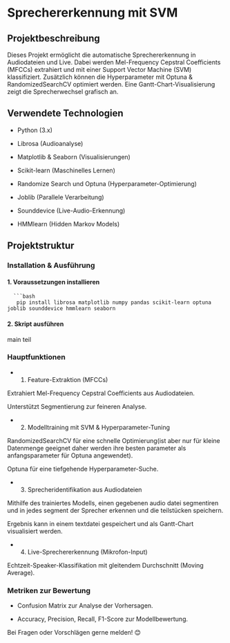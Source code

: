  # Sprechererkennung mit SVM

## Projektbeschreibung

Dieses Projekt ermöglicht die automatische Sprechererkennung in Audiodateien und Live. Dabei werden Mel-Frequency Cepstral Coefficients (MFCCs) extrahiert und mit einer Support Vector Machine (SVM) klassifiziert. Zusätzlich können die Hyperparameter mit Optuna & RandomizedSearchCV optimiert werden. Eine Gantt-Chart-Visualisierung zeigt die Sprecherwechsel grafisch an.

## Verwendete Technologien

- Python (3.x)

- Librosa (Audioanalyse)

- Matplotlib & Seaborn (Visualisierungen)

- Scikit-learn (Maschinelles Lernen)

- Randomize Search und Optuna (Hyperparameter-Optimierung)

- Joblib (Parallele Verarbeitung)

- Sounddevice (Live-Audio-Erkennung)

- HMMlearn (Hidden Markov Models)

## Projektstruktur

### Installation & Ausführung

#### 1. Voraussetzungen installieren
  
      ```bash
       pip install librosa matplotlib numpy pandas scikit-learn optuna joblib sounddevice hmmlearn seaborn

#### 2. Skript ausführen

main teil

### Hauptfunktionen

- 1. Feature-Extraktion (MFCCs)

Extrahiert Mel-Frequency Cepstral Coefficients aus Audiodateien.

Unterstützt Segmentierung zur feineren Analyse.

- 2. Modelltraining mit SVM & Hyperparameter-Tuning

RandomizedSearchCV für eine schnelle Optimierung(ist aber nur für kleine  Datenmenge geeignet daher werden ihre besten parameter als anfangsparameter für Optuna angewendet).

Optuna für eine tiefgehende Hyperparameter-Suche.

- 3. Sprecheridentifikation aus Audiodateien

Mithilfe des trainiertes Modells, einen gegebenen audio datei segmentiren und in jedes segment der Sprecher erkennen und die teilstücken speichern.

Ergebnis kann in einem textdatei gespeichert und als Gantt-Chart visualisiert werden.

- 4. Live-Sprechererkennung (Mikrofon-Input)

Echtzeit-Speaker-Klassifikation mit gleitendem Durchschnitt (Moving Average).


### Metriken zur Bewertung

- Confusion Matrix zur Analyse der Vorhersagen.

- Accuracy, Precision, Recall, F1-Score zur Modellbewertung.

Bei Fragen oder Vorschlägen gerne melden! 😊
